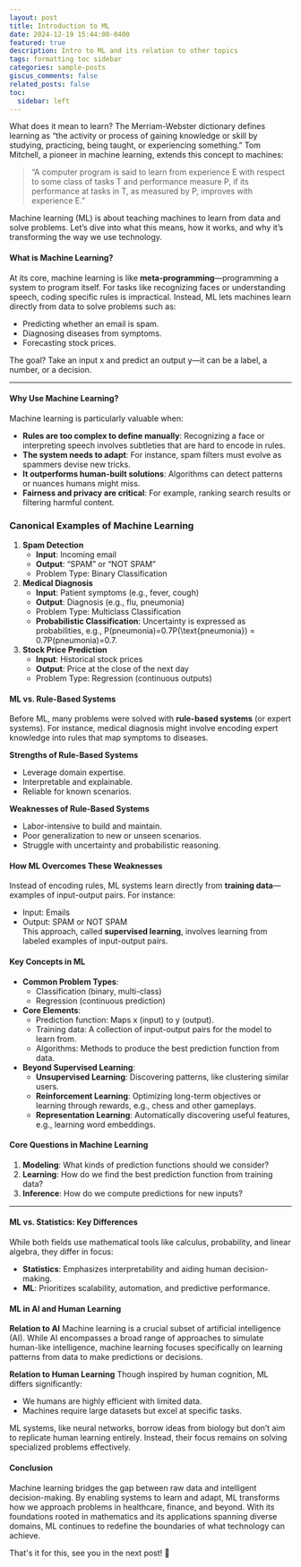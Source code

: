 ```yaml
---
layout: post
title: Introduction to ML
date: 2024-12-19 15:44:00-0400
featured: true
description: Intro to ML and its relation to other topics
tags: formatting toc sidebar
categories: sample-posts
giscus_comments: false
related_posts: false
toc:
  sidebar: left
---
```


What does it mean to learn? The Merriam-Webster dictionary defines learning as “the activity or process of gaining knowledge or skill by studying, practicing, being taught, or experiencing something.” Tom Mitchell, a pioneer in machine learning, extends this concept to machines:

> “A computer program is said to learn from experience E with respect to some class of tasks T and performance measure P, if its performance at tasks in T, as measured by P, improves with experience E.”

Machine learning (ML) is about teaching machines to learn from data and solve problems. Let’s dive into what this means, how it works, and why it’s transforming the way we use technology.

#### **What is Machine Learning?**

At its core, machine learning is like **meta-programming**—programming a system to program itself. For tasks like recognizing faces or understanding speech, coding specific rules is impractical. Instead, ML lets machines learn directly from data to solve problems such as:

- Predicting whether an email is spam.
- Diagnosing diseases from symptoms.
- Forecasting stock prices.

The goal? Take an input x and predict an output y—it can be a label, a number, or a decision.

---

#### **Why Use Machine Learning?**

Machine learning is particularly valuable when:

- **Rules are too complex to define manually**: Recognizing a face or interpreting speech involves subtleties that are hard to encode in rules.
- **The system needs to adapt**: For instance, spam filters must evolve as spammers devise new tricks.
- **It outperforms human-built solutions**: Algorithms can detect patterns or nuances humans might miss.
- **Fairness and privacy are critical**: For example, ranking search results or filtering harmful content.

### **Canonical Examples of Machine Learning**

1. **Spam Detection**
   - **Input**: Incoming email
   - **Output**: “SPAM” or “NOT SPAM”
   - Problem Type: Binary Classification
2. **Medical Diagnosis**
   - **Input**: Patient symptoms (e.g., fever, cough)
   - **Output**: Diagnosis (e.g., flu, pneumonia)
   - Problem Type: Multiclass Classification
   - **Probabilistic Classification**: Uncertainty is expressed as probabilities, e.g., P(pneumonia)=0.7P(\text{pneumonia}) = 0.7P(pneumonia)=0.7.
3. **Stock Price Prediction**
   - **Input**: Historical stock prices
   - **Output**: Price at the close of the next day
   - Problem Type: Regression (continuous outputs)

#### **ML vs. Rule-Based Systems**

Before ML, many problems were solved with **rule-based systems** (or expert systems). For instance, medical diagnosis might involve encoding expert knowledge into rules that map symptoms to diseases.

**Strengths of Rule-Based Systems**

- Leverage domain expertise.
- Interpretable and explainable.
- Reliable for known scenarios.

**Weaknesses of Rule-Based Systems**

- Labor-intensive to build and maintain.
- Poor generalization to new or unseen scenarios.
- Struggle with uncertainty and probabilistic reasoning.

#### **How ML Overcomes These Weaknesses**

Instead of encoding rules, ML systems learn directly from **training data**—examples of input-output pairs. For instance:

- Input: Emails
- Output: SPAM or NOT SPAM  
   This approach, called **supervised learning**, involves learning from labeled examples of input-output pairs.

#### **Key Concepts in ML**

- **Common Problem Types**:
  - Classification (binary, multi-class)
  - Regression (continuous prediction)
- **Core Elements**:
  - Prediction function: Maps x (input) to y (output).
  - Training data: A collection of input-output pairs for the model to learn from.
  - Algorithms: Methods to produce the best prediction function from data.
- **Beyond Supervised Learning**:
  - **Unsupervised Learning**: Discovering patterns, like clustering similar users.
  - **Reinforcement Learning**: Optimizing long-term objectives or learning through rewards, e.g., chess and other gameplays.
  - **Representation Learning**: Automatically discovering useful features, e.g., learning word embeddings.

#### **Core Questions in Machine Learning**

1. **Modeling**: What kinds of prediction functions should we consider?
2. **Learning**: How do we find the best prediction function from training data?
3. **Inference**: How do we compute predictions for new inputs?

---

#### **ML vs. Statistics: Key Differences**

While both fields use mathematical tools like calculus, probability, and linear algebra, they differ in focus:

- **Statistics**: Emphasizes interpretability and aiding human decision-making.
- **ML**: Prioritizes scalability, automation, and predictive performance.

#### **ML in AI and Human Learning**

**Relation to AI**
Machine learning is a crucial subset of artificial intelligence (AI). While AI encompasses a broad range of approaches to simulate human-like intelligence, machine learning focuses specifically on learning patterns from data to make predictions or decisions.

**Relation to Human Learning**
Though inspired by human cognition, ML differs significantly:

- We humans are highly efficient with limited data.
- Machines require large datasets but excel at specific tasks.

ML systems, like neural networks, borrow ideas from biology but don’t aim to replicate human learning entirely. Instead, their focus remains on solving specialized problems effectively.

#### **Conclusion**

Machine learning bridges the gap between raw data and intelligent decision-making. By enabling systems to learn and adapt, ML transforms how we approach problems in healthcare, finance, and beyond. With its foundations rooted in mathematics and its applications spanning diverse domains, ML continues to redefine the boundaries of what technology can achieve.

That's it for this, see you in the next post! 👋
